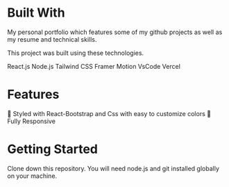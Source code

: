 # Built With
My personal portfolio which features some of my github projects as well as my resume and technical skills.

This project was built using these technologies.

React.js
Node.js
Tailwind CSS
Framer Motion
VsCode
Vercel

# Features

🎨 Styled with React-Bootstrap and Css with easy to customize colors
📱 Fully Responsive

# Getting Started
Clone down this repository. You will need node.js and git installed globally on your machine.
